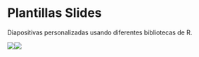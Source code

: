 # Plantillas Slides

Diapositivas personalizadas usando diferentes bibliotecas de R.

![](https://user-images.githubusercontent.com/163582/45438104-ea200600-b67b-11e8-80fa-d9f2a99a03b0.png)![](https://user-images.githubusercontent.com/163582/45438104-ea200600-b67b-11e8-80fa-d9f2a99a03b0.png)
